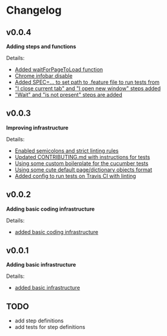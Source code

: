 # Changelog

## v0.0.4

**Adding steps and functions**

Details:
- [Added waitForPageToLoad function](https://github.com/revjet-qa/wdio-cucumber-steps/pull/57)
- [Chrome infobar disable](https://github.com/revjet-qa/wdio-cucumber-steps/pull/55)
- [Added SPEC=... to set path to .feature file to run tests from](https://github.com/revjet-qa/wdio-cucumber-steps/pull/54)
- ["I close current tab" and "I open new window" steps added](https://github.com/revjet-qa/wdio-cucumber-steps/pull/53)
- ["Wait" and "is not present" steps are added](https://github.com/revjet-qa/wdio-cucumber-steps/pull/21)

## v0.0.3

**Improving infrastructure**

Details:
- [Enabled semicolons and strict linting rules](https://github.com/revjet-qa/wdio-cucumber-steps/pull/19)
- [Updated CONTRIBUTING.md with instructions for tests](https://github.com/revjet-qa/wdio-cucumber-steps/pull/18)
- [Using some custom boilerplate for the cucumber tests](https://github.com/revjet-qa/wdio-cucumber-steps/pull/12)
- [Using some cute default page/dictionary objects format](https://github.com/revjet-qa/wdio-cucumber-steps/pull/12)
- [Added config to run tests on Travis CI with linting](https://github.com/revjet-qa/wdio-cucumber-steps/pull/5)

## v0.0.2

**Adding basic coding infrastructure**

Details:

- [added basic coding infrastructure](https://github.com/revjet-qa/wdio-cucumber-steps/pull/2)

## v0.0.1

**Adding basic infrastructure**

Details:

- [added basic infrastructure](https://github.com/revjet-qa/wdio-cucumber-steps/pull/1)

## TODO

- add step definitions
- add tests for step definitions
